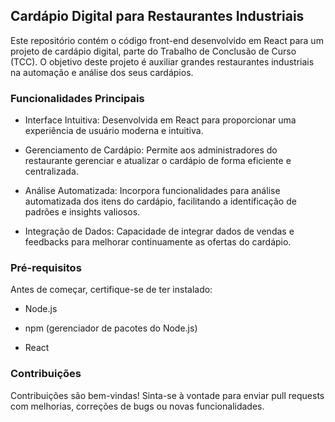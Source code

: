 ## Cardápio Digital para Restaurantes Industriais

Este repositório contém o código front-end desenvolvido em React para um projeto de cardápio digital, parte do Trabalho de Conclusão de Curso (TCC). O objetivo deste projeto é auxiliar grandes restaurantes industriais na automação e análise dos seus cardápios.

### Funcionalidades Principais

* Interface Intuitiva: Desenvolvida em React para proporcionar uma experiência de usuário moderna e intuitiva.

* Gerenciamento de Cardápio: Permite aos administradores do restaurante gerenciar e atualizar o cardápio de forma eficiente e centralizada.

* Análise Automatizada: Incorpora funcionalidades para análise automatizada dos itens do cardápio, facilitando a identificação de padrões e insights valiosos.

* Integração de Dados: Capacidade de integrar dados de vendas e feedbacks para melhorar continuamente as ofertas do cardápio.

### Pré-requisitos

Antes de começar, certifique-se de ter instalado:

* Node.js

* npm (gerenciador de pacotes do Node.js)

* React

### Contribuições
Contribuições são bem-vindas! Sinta-se à vontade para enviar pull requests com melhorias, correções de bugs ou novas funcionalidades.
